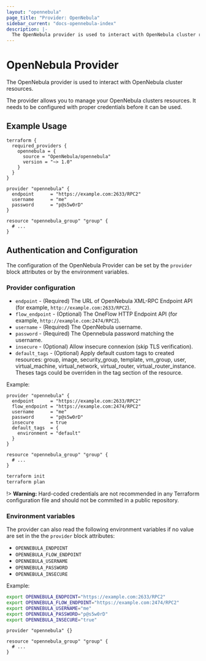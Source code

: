 ```yaml
---
layout: "opennebula"
page_title: "Provider: OpenNebula"
sidebar_current: "docs-opennebula-index"
description: |-
  The OpenNebula provider is used to interact with OpenNebula cluster resources.
---
```


# OpenNebula Provider

The OpenNebula provider is used to interact with OpenNebula cluster resources.

The provider allows you to manage your OpenNebula clusters resources.
It needs to be configured with proper credentials before it can be used.

## Example Usage

```hcl
terraform {
  required_providers {
    opennebula = {
      source = "OpenNebula/opennebula"
      version = "~> 1.0"
    }
  }
}

provider "opennebula" {
  endpoint      = "https://example.com:2633/RPC2"
  username      = "me"
  password      = "p@s5w0rD"
}

resource "opennebula_group" "group" {
  # ...
}
```

## Authentication and Configuration

The configuration of the OpenNebula Provider can be set by the `provider` block attributes or by the environment variables.

### Provider configuration

* `endpoint` - (Required) The URL of OpenNebula XML-RPC Endpoint API (for example, `http://example.com:2633/RPC2`).
* `flow_endpoint` - (Optional) The OneFlow HTTP Endpoint API (for example, `http://example.com:2474/RPC2`).
* `username` - (Required) The OpenNebula username.
* `password` - (Required) The Opennebula password matching the username.
* `insecure` - (Optional) Allow insecure connexion (skip TLS verification).
* `default_tags` - (Optional) Apply default custom tags to created resources: group, image, security_group, template, vm_group, user, virtual_machine, virtual_network, virtual_router, virtual_router_instance. Theses tags could be overriden in the tag section of the resource.

Example:

```hcl
provider "opennebula" {
  endpoint      = "https://example.com:2633/RPC2"
  flow_endpoint = "https://example.com:2474/RPC2"
  username      = "me"
  password      = "p@s5w0rD"
  insecure      = true
  default_tags  = {
    environment = "default"
  }
}

resource "opennebula_group" "group" {
  # ...
}
```

```bash
terraform init
terraform plan
```

!> **Warning:** Hard-coded credentials are not recommended in any Terraform configuration file and should not be commited in a public repository.

### Environment variables

The provider can also read the following environment variables if no value are set in the the `provider` block attributes:

* `OPENNEBULA_ENDPOINT`
* `OPENNEBULA_FLOW_ENDPOINT`
* `OPENNEBULA_USERNAME`
* `OPENNEBULA_PASSWORD`
* `OPENNEBULA_INSECURE`

Example:

```bash
export OPENNEBULA_ENDPOINT="https://example.com:2633/RPC2"
export OPENNEBULA_FLOW_ENDPOINT="https://example.com:2474/RPC2"
export OPENNEBULA_USERNAME="me"
export OPENNEBULA_PASSWORD="p@s5w0rD"
export OPENNEBULA_INSECURE="true"
```

```hcl
provider "opennebula" {}

resource "opennebula_group" "group" {
  # ...
}
```
